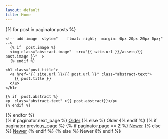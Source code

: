 ```yaml
---
layout: default
title: Home
---
```


<div class="posts">
  {% for post in paginator.posts %}
  <div class="post">

    <!-- add image  style="    float: right;  margin: 0px 20px 20px 0px;"  -->
      {% if  post.image %}
      <img class="abstract-image"  src="{{ site.url }}/assets/{{ post.image }}"  >
      {% endif %}

    <h1 class="post-title">
      <a href="{{ site.url }}/{{ post.url }}" class="abstract-text">
        {{ post.title }}
      </a>
    </h1>

  <!--  <span class="post-date" >{{ post.date | date_to_string }}</span> -->

  <!-- add abstract -->
    {% if  post.abstract %}
    <p  class="abstract-text" >{{ post.abstract}}</p>
    {% endif %}



  </div>
  {% endfor %}
</div>

<div class="pagination">
  {% if paginator.next_page %}
    <a class="pagination-item older" href="{{ site.baseurl }}/page{{paginator.next_page}}">Older</a>
  {% else %}
    <span class="pagination-item older">Older</span>
  {% endif %}
  {% if paginator.previous_page %}
    {% if paginator.page == 2 %}
      <a class="pagination-item newer" href="{{ site.baseurl }}/">Newer</a>
    {% else %}
      <a class="pagination-item newer" href="{{ site.baseurl }}/page{{paginator.previous_page}}">Newer</a>
    {% endif %}
  {% else %}
    <span class="pagination-item newer">Newer</span>
  {% endif %}
</div>